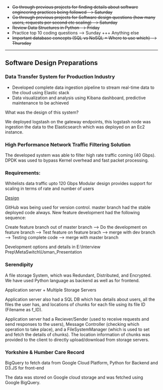 - ~~Go through previous projects for finding details about software engineering practices being followed --> Saturday~~
- ~~Go through previous projects for Software design questions (how many users, requests per second etc scaling) --> Saturday~~
- ~~Review Data Structures in Python --> Friday~~
- Practice top 10 coding questions --> Sunday +++ Anything else
- ~~Important database concepts (SQL vs NoSQL + Where to use which) --> Thursday~~ 


-------------------------------------
## Software Design Preparations
### Data Transfer System for Production Industry
- Developed complete data ingestion pipeline to stream real-time data to the cloud using Elastic stack
- Data visualization and analysis using Kibana dashboard, predictive maintenance to be achieved

What was the design of this system?

We deployed logstash on the gateway endpoints, this logstash node was ingestion the data to the Elasticsearch which was deployed on an Ec2 instance. 


### High Performance Network Traffic Filtering Solution
The developed system was able to filter high rate traffic coming (40 Gbps). DPDK was used to bypass Kernel overhead and fast packet processing.

### Requirements:
Whitelists data traffic upto 120 Gbps
Modular design provides support for scaling in terms of rate and number of users


[Design](https://docs.google.com/document/d/e/2PACX-1vSUWctV2mg5TiKOmI1mHUn5K-5EtPTXY9ZRwp7SDt8KTBrDnep0mCSdeZpOn7l2N7ab0vBmyFCaU-Ea/pub)

GitHub was being used for version control. master branch had the stable deployed code always. New feature development had the following sequence:

Create feature branch out of master branch --> Do the development on feature branch --> Test feature on feature brach --> merge with dev branch --> Testing complete code --> merge with master branch

Development options and details in E:\Interview Prep\MetaSwitch\Usman_Presentation

### Serendipity

A file storage System, which was Redundant, Distributed, and Encrypted. We have used Python language as backend as well as for frontend.

Application server + Multiple Storage Servers

Application server also had a SQL DB which has details about users, all the files the user has, and locations of chunks for each file using its file ID (Filename as f_ID).

Application server had a Reciever/Sender (used to receive requests and send responses to the users), Message Controller (checking which operation to take place), and a FileSystemManager (which is used to set and fetch the details of chunks). The location information of chunks was provided to the client to directly upload/download from storage servers.

### Yorkshire & Humber Care Record
BigQuery to fetch data from Google Cloud Platform, Python for Backend and D3.JS for front-end

The data was stored on Google cloud storage and was fetched using Google BigQuery.
